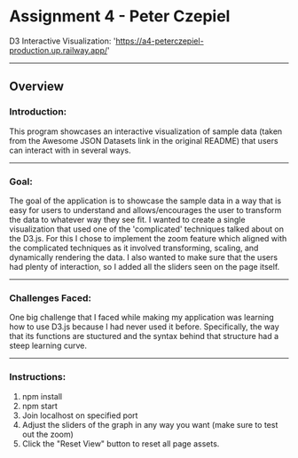 # Assignment 4 - Peter Czepiel

D3 Interactive Visualization: 'https://a4-peterczepiel-production.up.railway.app/'

---

## Overview

### Introduction: 
This program showcases an interactive visualization of sample data (taken from the Awesome JSON Datasets link in the original README) that users can interact with in several ways.

---

### Goal:
The goal of the application is to showcase the sample data in a way that is easy for users to understand and allows/encourages the user to transform the data to whatever way they see fit. I wanted to create a single visualization that used one of the 'complicated' techniques talked about on the D3.js. For this I chose to implement the zoom feature which aligned with the complicated techniques as it involved transforming, scaling, and dynamically rendering the data. I also wanted to make sure that the users had plenty of interaction, so I added all the sliders seen on the page itself.

---

### Challenges Faced:
One big challenge that I faced while making my application was learning how to use D3.js because I had never used it before. Specifically, the way that its functions are stuctured and the syntax behind that structure had a steep learning curve.

---

### Instructions:
1. npm install
2. npm start
3. Join localhost on specified port
4. Adjust the sliders of the graph in any way you want (make sure to test out the zoom)
5. Click the "Reset View" button to reset all page assets.
